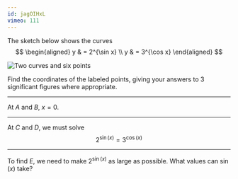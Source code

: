 ```yaml
---
id: jagOIHxL
vimeo: 111
---
```


The sketch below shows the curves
$$
\begin{aligned}
y & = 2^{\sin x} \\
y & = 3^{\cos x}
\end{aligned}
$$

![Two curves and six points](/img/learn/exp-8.svg)

Find the coordinates of the labeled points, giving your answers to $3$ significant figures where appropriate.

---

At $A$ and $B$, $x = 0$.

---

At $C$ and $D$, we must solve
$$
2^{\sin(x)} = 3^{\cos(x)}
$$

---

To find $E$, we need to make $2^{\sin(x)}$ as large as possible. What values can $\sin(x)$ take?
